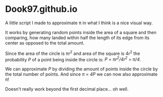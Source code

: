 # Dook97.github.io

A little script I made to approximate π in what I think is a nice visual way.

It works by generating random points inside the area of a square and then comparing,
how many landed within half the length of its edge from its center as opposed to the total amount.

Since the area of the circle is πr<sup>2</sup> and area of the square is 4r<sup>2</sup> the
probability *P* of a point being inside the circle is: *P = πr<sup>2</sup>/4r<sup>2</sup> = π/4*.

We can approximate *P* by dividing the amount of points inside the circle by the total number of points.
And since *π = 4P* we can now also approximate π!

Doesn't really work beyond the first decimal place... oh well.

